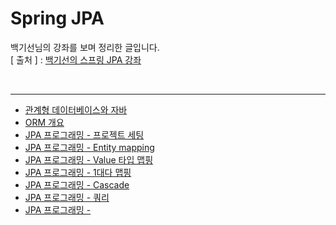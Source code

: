 Spring JPA
===========
백기선님의 강좌를 보며 정리한 글입니다.   
[ 출처 ] : [백기선의 스프링 JPA 강좌](https://www.inflearn.com/course/%EC%8A%A4%ED%94%84%EB%A7%81-%EB%8D%B0%EC%9D%B4%ED%84%B0-jpa)    

<br/>

---
* [관계형 데이터베이스와 자바](https://github.com/KimYoungQ/study/blob/main/springJPA/1_1.md)
* [ORM 개요](https://github.com/KimYoungQ/study/blob/main/springJPA/1_2.md)
* [JPA 프로그래밍 - 프로젝트 세팅](https://github.com/KimYoungQ/study/blob/main/springJPA/1_4.md)
* [JPA 프로그래밍 - Entity mapping](https://github.com/KimYoungQ/study/blob/main/springJPA/1_5.md)
* [JPA 프로그래밍 - Value 타입 맵핑](https://github.com/KimYoungQ/study/blob/main/springJPA/1_6.md)
* [JPA 프로그래밍 - 1대다 맵핑](https://github.com/KimYoungQ/study/blob/main/springJPA/1_7.md)
* [JPA 프로그래밍 - Cascade](https://github.com/KimYoungQ/study/blob/main/springJPA/1_8.md)
* [JPA 프로그래밍 - 쿼리](https://github.com/KimYoungQ/study/blob/main/springJPA/1_9.md)
* [JPA 프로그래밍 - ](https://github.com/KimYoungQ/study/blob/main/springJPA/1_10.md)
